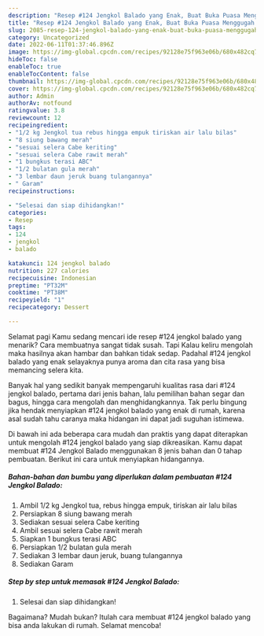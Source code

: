 ```yaml
---
description: "Resep #124 Jengkol Balado yang Enak, Buat Buka Puasa Menggugah Selera"
title: "Resep #124 Jengkol Balado yang Enak, Buat Buka Puasa Menggugah Selera"
slug: 2085-resep-124-jengkol-balado-yang-enak-buat-buka-puasa-menggugah-selera
category: Uncategorized
date: 2022-06-11T01:37:46.896Z
image: https://img-global.cpcdn.com/recipes/92128e75f963e06b/680x482cq70/124-jengkol-balado-foto-resep-utama.jpg
hideToc: false
enableToc: true
enableTocContent: false
thumbnail: https://img-global.cpcdn.com/recipes/92128e75f963e06b/680x482cq70/124-jengkol-balado-foto-resep-utama.jpg
cover: https://img-global.cpcdn.com/recipes/92128e75f963e06b/680x482cq70/124-jengkol-balado-foto-resep-utama.jpg
author: Admin
authorAv: notfound
ratingvalue: 3.8
reviewcount: 12
recipeingredient:
- "1/2 kg Jengkol tua rebus hingga empuk tiriskan air lalu bilas"
- "8 siung bawang merah"
- "sesuai selera Cabe keriting"
- "sesuai selera Cabe rawit merah"
- "1 bungkus terasi ABC"
- "1/2 bulatan gula merah"
- "3 lembar daun jeruk buang tulangannya"
- " Garam"
recipeinstructions:

- "Selesai dan siap dihidangkan!"
categories:
- Resep
tags:
- 124
- jengkol
- balado

katakunci: 124 jengkol balado 
nutrition: 227 calories
recipecuisine: Indonesian
preptime: "PT32M"
cooktime: "PT38M"
recipeyield: "1"
recipecategory: Dessert

---
```



Selamat pagi Kamu sedang mencari ide resep #124 jengkol balado yang menarik? Cara membuatnya sangat tidak susah. Tapi Kalau keliru mengolah maka hasilnya akan hambar dan bahkan tidak sedap. Padahal #124 jengkol balado yang enak selayaknya punya aroma dan cita rasa yang bisa memancing selera kita.


Banyak hal yang sedikit banyak mempengaruhi kualitas rasa dari #124 jengkol balado, pertama dari jenis bahan, lalu pemilihan bahan segar dan bagus, hingga cara mengolah dan menghidangkannya. Tak perlu bingung jika hendak menyiapkan #124 jengkol balado yang enak di rumah, karena asal sudah tahu caranya maka hidangan ini dapat jadi suguhan istimewa.




Di bawah ini ada beberapa cara mudah dan praktis yang dapat diterapkan untuk mengolah #124 jengkol balado yang siap dikreasikan. Kamu dapat membuat #124 Jengkol Balado menggunakan 8 jenis bahan dan 0 tahap pembuatan. Berikut ini cara untuk menyiapkan hidangannya.

<!--inarticleads1-->

##### Bahan-bahan dan bumbu yang diperlukan dalam pembuatan #124 Jengkol Balado:

1. Ambil 1/2 kg Jengkol tua, rebus hingga empuk, tiriskan air lalu bilas
1. Persiapkan 8 siung bawang merah
1. Sediakan sesuai selera Cabe keriting
1. Ambil sesuai selera Cabe rawit merah
1. Siapkan 1 bungkus terasi ABC
1. Persiapkan 1/2 bulatan gula merah
1. Sediakan 3 lembar daun jeruk, buang tulangannya
1. Sediakan  Garam




<!--inarticleads2-->

##### Step by step untuk memasak #124 Jengkol Balado:


1. Selesai dan siap dihidangkan!



Bagaimana? Mudah bukan? Itulah cara membuat #124 jengkol balado yang bisa anda lakukan di rumah. Selamat mencoba!
